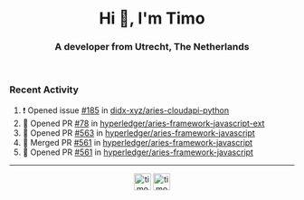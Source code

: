 <h1 align="center">Hi 👋, I'm Timo</h1>
<h3 align="center">A developer from Utrecht, The Netherlands</h3>
<br/>
<!-- https://github.com/rahuldkjain/github-profile-readme-generator --!>

<!--  <p align="left"><img src="https://github-readme-stats.vercel.app/api?username=timoglastra&show_icons=true&count_private=true&" alt="timoglastra" /></p> --!>

<!--
Github language stats
<p align="left"><img src="https://github-readme-stats.vercel.app/api/top-langs/?username=timoglastra&layout=compact" alt="timoglastra" /><p>
-->

<!-- Codestats language stats -->
<!-- <p align="left"><img src="https://codestats-readme.vercel.app/api/top-langs/?username=timoglastra&layout=compact&language_count=12" alt="timoglastra" /><p>    --!>
  
<h3>Recent Activity</h3>

<!--START_SECTION:activity-->
1. ❗️ Opened issue [#185](https://github.com/didx-xyz/aries-cloudapi-python/issues/185) in [didx-xyz/aries-cloudapi-python](https://github.com/didx-xyz/aries-cloudapi-python)
2. 💪 Opened PR [#78](https://github.com/hyperledger/aries-framework-javascript-ext/pull/78) in [hyperledger/aries-framework-javascript-ext](https://github.com/hyperledger/aries-framework-javascript-ext)
3. 💪 Opened PR [#563](https://github.com/hyperledger/aries-framework-javascript/pull/563) in [hyperledger/aries-framework-javascript](https://github.com/hyperledger/aries-framework-javascript)
4. 🎉 Merged PR [#561](https://github.com/hyperledger/aries-framework-javascript/pull/561) in [hyperledger/aries-framework-javascript](https://github.com/hyperledger/aries-framework-javascript)
5. 💪 Opened PR [#561](https://github.com/hyperledger/aries-framework-javascript/pull/561) in [hyperledger/aries-framework-javascript](https://github.com/hyperledger/aries-framework-javascript)
<!--END_SECTION:activity-->

---

<p align="center">
<a href="https://twitter.com/timoglastra" target="blank"><img align="center" src="https://cdn.jsdelivr.net/npm/simple-icons@3.0.1/icons/twitter.svg" alt="timoglastra" height="30" width="30" /></a>
<a href="https://linkedin.com/in/timoglastra" target="blank"><img align="center" src="https://cdn.jsdelivr.net/npm/simple-icons@3.0.1/icons/linkedin.svg" alt="timoglastra" height="30" width="30" /></a>
</p>



